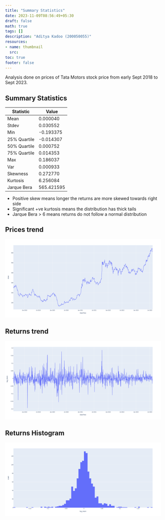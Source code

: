 ```yaml
---
title: "Summary Statistics"
date: 2023-11-09T08:56:49+05:30
draft: false
math: true
tags: []
description: "Aditya Kadoo (200050055)"
resources:
- name: thumbnail
  src: 
toc: true
footer: false
---
```




Analysis done on prices of Tata Motors stock price from early Sept 2018 to Sept 2023.

## Summary Statistics

|Statistic|Value|
|---|---|
|Mean|0.000040|
|Stdev|0.030552|
|Min|-0.193375|
|25% Quartile|-0.014307|
|50% Quartile|0.000752|
|75% Quartile|0.014353|
|Max|0.186037|
|Var|0.000933|
|Skewness|0.272770|
|Kurtosis|6.256084|
|Jarque Bera|565.421595|

- Positive skew means longer the returns are more skewed towards right side
- Significant +ve kurtosis means the distribution has thick tails
- Jarque Bera > 6 means returns do not follow a normal distribution

## Prices trend
![pricesXtime](images/TATAMOTORS_px_time.png)

## Returns trend
![returnsXtime](images/TATAMOTORS_ret_time.png)

## Returns Histogram
![returns](images/TATAMOTORS_ret.png)
